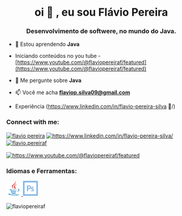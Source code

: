 <h1 align="center">oi 👋 , eu sou Flávio Pereira</h1><h3 align="center">Desenvolvimento de softwere, no mundo do Java.</h3>


- 💬 Estou aprendendo **Java**
- Iniciando conteúdos no you tube - [https://www.youtube.com/@flaviopereiraf/featured](https://www.youtube.com/@flaviopereiraf/featured)

- 💬 Me pergunte sobre **Java**
- 📫 Você me acha **flaviop.silva09@gmail.com**

- Experiência (https://www.linkedin.com/in/flavio-pereira-silva 📄/)

<h3 align="left">Connect with me:</h3>
<p align="left">
<a href="https://dev.to/flavio pereira" target="blank"><img align="center" src="https://raw.githubusercontent.com/rahuldkjain/github-profile-readme-generator/master/src/images/icons/Social/devto.svg" alt="flavio pereira" height="30" width="40" /></a>
<a href="https://linkedin.com/in/https://www.linkedin.com/in/flavio-pereira-silva/" target="blank"><img align="center" src="https://raw.githubusercontent.com/rahuldkjain/github-profile-readme-generator/master/src/images/icons/Social/linked-in-alt.svg" alt="https://www.linkedin.com/in/flavio-pereira-silva/" height="30" width="40" /></a><a href="https://instagram.com/flavio.pereiraf" target="blank"><img align="center" src="https://raw.githubusercontent.com/rahuldkjain/github-profile-readme-generator/master/src/images/icons/Social/instagram.svg" alt="flavio.pereiraf" height="30" width="40" /></a>

<a href="https://www.youtube.com/c/https://www.youtube.com/@flaviopereiraf/featured" target="blank"><img align="center" src="https://raw.githubusercontent.com/rahuldkjain/github-profile-readme-generator/master/src/images/icons/Social/youtube.svg" alt="https://www.youtube.com/@flaviopereiraf/featured" height="30" width="40" /></a></p><h3 align="left">Idiomas e Ferramentas:</h3>



<p align="esquerda"> <a href="https://www.java.com" target="_blank" rel="noreferrer"> <img src="https://raw.githubusercontent.com/devicons/devicon/master/icons/java/java-original.svg" alt="java" width="40" height="40"/> </a> <a href="https://www.photoshop.com/en" target="_blank" rel="noreferrer"> <img src="https://raw.githubusercontent.com/devicons/devicon/master/icons/photoshop/photoshop-line.svg" alt="photoshop" width="40" height="40"/> </a> </p>

<p><img align="center" src="https://github-readme-stats.vercel.app/api/top-langs?username=flaviopereiraf&show_icons=true&locale=en&layout=compact" alt="flaviopereiraf" /></p>


<!---
- 👋 Hi, I’m @Flaviopereiraf
- 👀 I’m interested in ...
- 🌱 I’m currently learning ...
- 💞️ I’m looking to collaborate on ...
- 📫 How to reach me ...


Flaviopereiraf/Flaviopereiraf is a ✨ special ✨ repository because its `README.md` (this file) appears on your GitHub profile.
You can click the Preview link to take a look at your changes.
--->
